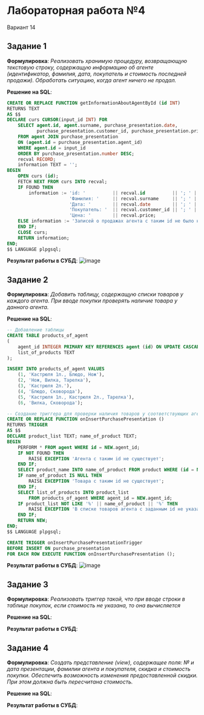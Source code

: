 # Лабораторная работа №4
Вариант 14

## Задание 1
**Формулировка**: *Реализовать хранимую процедуру, возвращающую текстовую строку, содержащую информацию об агенте (идентификатор, фамилия, дата, покупатель и стоимость последней продажи). Обработать ситуацию, когда агент ничего не продал.*

**Решение на SQL**:
```SQL
CREATE OR REPLACE FUNCTION getInformationAboutAgentById (id INT)
RETURNS TEXT
AS $$
DECLARE curs CURSOR(input_id INT) FOR 
    SELECT agent.id, agent.surname, purchase_presentation.date, 
           purchase_presentation.customer_id, purchase_presentation.price 
    FROM agent JOIN purchase_presentation 
    ON (agent.id = purchase_presentation.agent_id) 
    WHERE agent.id = input_id
    ORDER BY purchase_presentation.number DESC;
    recval RECORD; 
    information TEXT = '';
BEGIN
    OPEN curs (id);
    FETCH NEXT FROM curs INTO recval;
    IF FOUND THEN
        information := 'id: '          || recval.id          || '; ' || 
                       'Фамилия: '     || recval.surname     || '; ' ||
                       'Дата: '        || recval.date        || '; ' ||
                       'Покупатель: '  || recval.customer_id || '; ' ||
                       'Цена: '        || recval.price;
    ELSE information := 'Записей о продажах агента с таким id не было найдено';
    END IF;
    CLOSE curs;
    RETURN information;
END;
$$ LANGUAGE plpgsql;
```

**Результат работы в СУБД**:
![image](https://github.com/user-attachments/assets/f48f3c24-649a-4c94-91bc-3aa3b20c1324)

## Задание 2
**Формулировка**: *Добавить таблицу, содержащую списки товаров у каждого агента. При вводе покупки проверять наличие товара у данного агента.*

**Решение на SQL**:
```SQL
-- Добавление таблицы
CREATE TABLE products_of_agent
(
	agent_id INTEGER PRIMARY KEY REFERENCES agent (id) ON UPDATE CASCADE ON DELETE CASCADE,
	list_of_products TEXT
);

INSERT INTO products_of_agent VALUES
	(1, 'Кастрюля 1л., Блюдо, Нож'),
	(2, 'Нож, Вилка, Тарелка'),
	(3, 'Кастрюля 2л.'),
	(4, 'Блюдо, Сковорода'),
	(5, 'Кастрюля 1л., Кастрюля 2л., Тарелка'),
	(6, 'Вилка, Сковорода');

-- Создание триггера для проверки наличия товаров у соответствующих агентов
CREATE OR REPLACE FUNCTION onInsertPurchasePresentation ()
RETURNS TRIGGER
AS $$
DECLARE product_list TEXT; name_of_product TEXT;
BEGIN
    PERFORM * FROM agent WHERE id = NEW.agent_id;
    IF NOT FOUND THEN
        RAISE EXCEPTION 'Агента с таким id не существует';
    END IF;
    SELECT product_name INTO name_of_product FROM product WHERE (id = NEW.product_id);
    IF name_of_product IS NULL THEN
        RAISE EXCEPTION 'Товара с таким id не существует';
    END IF;
    SELECT list_of_products INTO product_list
        FROM products_of_agent WHERE agent_id = NEW.agent_id;
    IF product_list NOT LIKE '%' || name_of_product || '%' THEN
        RAISE EXCEPTION 'В списке товаров агента с заданным id не указано такого товара';
    END IF;
    RETURN NEW;
END;
$$ LANGUAGE plpgsql;

CREATE TRIGGER onInsertPurchasePresentationTrigger
BEFORE INSERT ON purchase_presentation
FOR EACH ROW EXECUTE FUNCTION onInsertPurchasePresentation ();
```

**Результат работы в СУБД**:
![image](https://github.com/user-attachments/assets/224febba-3645-46dd-b2a3-3c688742828e)

## Задание 3
**Формулировка**: *Реализовать триггер такой, что при вводе строки в таблице покупок, если стоимость не указана, то она вычисляется*

**Решение на SQL**:

**Результат работы в СУБД**:

## Задание 4
**Формулировка**: *Создать представление (view), содержащее поля: № и дата презентации, фамилии агента и покупателя, скидка и стоимость покупки. Обеспечить возможность изменения предоставленной скидки. При этом должна быть пересчитана стоимость.*

**Решение на SQL**:

**Результат работы в СУБД**:
